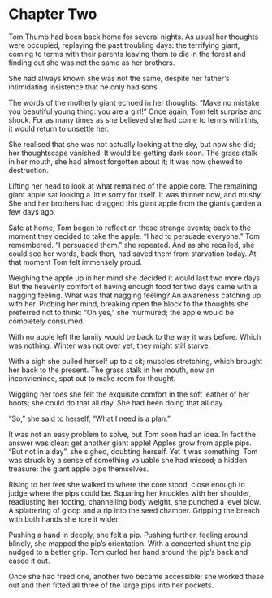 # Chapter Two

Tom Thumb had been back home for several nights. As usual her thoughts were occupied, replaying the past troubling days: the terrifying giant, coming to terms with their parents leaving them to die in the forest and finding out she was not the same as her brothers.

She had always known she was not the same, despite her father’s intimidating insistence that he only had sons.

The words of the motherly giant echoed in her thoughts: “Make no mistake you beautiful young thing: you are a girl!” Once again, Tom felt surprise and shock. For as many times as she believed she had come to terms with this, it would return to unsettle her.

She realised that she was not actually looking at the sky, but now she did; her thoughtscape vanished. It would be getting dark soon. The grass stalk in her mouth, she had almost forgotten about it; it was now chewed to destruction.

Lifting her head to look at what remained of the apple core. The remaining giant apple sat looking a little sorry for itself. It was thinner now, and mushy. She and her brothers had dragged this giant apple from the giants garden a few days ago.

Safe at home, Tom began to reflect on these strange events; back to the moment they decided to take the apple. “I had to persuade everyone.” Tom remembered. “I persuaded them.” she repeated. And as she recalled, she could see her words, back then, had saved them from starvation today. At that moment Tom felt immensely proud.

Weighing the apple up in her mind she decided it would last two more days. But the heavenly comfort of having enough food for two days came with a nagging feeling. What was that nagging feeling? An awareness catching up with her. Probing her mind, breaking open the block to the thoughts she preferred not to think: “Oh yes,” she murmured; the apple would be completely consumed. 

With no apple left the family would be back to the way it was before. Which was nothing. Winter was not over yet, they might still starve.

With a sigh she pulled herself up to a sit; muscles stretching, which brought her back to the present. The grass stalk in her mouth, now an inconvienince, spat out to make room for thought.

Wiggling her toes she felt the exquisite comfort in the soft leather of her boots; she could do that all day. She had been doing that all day.

“So,” she said to herself, “What I need is a plan.”

It was not an easy problem to solve, but Tom soon had an idea. In fact the answer was clear: get another giant apple! Apples grow from apple pips. “But not in a day”, she sighed, doubting herself. Yet it was something. Tom was struck by a sense of something valuable she had missed; a hidden treasure: the giant apple pips themselves.

Rising to her feet she walked to where the core stood, close enough to judge where the pips could be. Squaring her knuckles with her shoulder, readjusting her footing, channelling body weight, she punched a level blow. A splattering of gloop and a rip into the seed chamber. Gripping the breach with both hands she tore it wider.

Pushing a hand in deeply, she felt a pip. Pushing further, feeling around blindly, she mapped the pip’s orientation. With a concerted shunt the pip nudged to a better grip. Tom curled her hand around the pip’s back and eased it out.

Once she had freed one, another two became accessible: she worked these out and then fitted all three of the large pips into her pockets.
